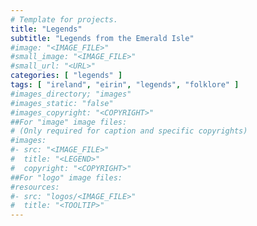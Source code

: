 ```yaml
---
# Template for projects.
title: "Legends"
subtitle: "Legends from the Emerald Isle"
#image: "<IMAGE_FILE>"
#small_image: "<IMAGE_FILE>"
#small_url: "<URL>"
categories: [ "legends" ]
tags: [ "ireland", "eirin", "legends", "folklore" ]
#images_directory; "images"
#images_static: "false"
#images_copyright: "<COPYRIGHT>"
##For "image" image files:
# (Only required for caption and specific copyrights)
#images:
#- src: "<IMAGE_FILE>"
#  title: "<LEGEND>"
#  copyright: "<COPYRIGHT>"
##For "logo" image files:
#resources:
#- src: "logos/<IMAGE_FILE>"
#  title: "<TOOLTIP>"
---
```


